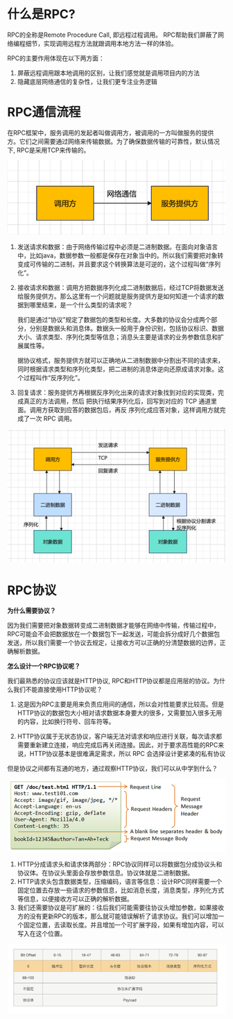 # 什么是RPC?

RPC的全称是Remote Procedure Call, 即远程过程调用。 RPC帮助我们屏蔽了网络编程细节，实现调用远程方法就跟调用本地方法一样的体验。

RPC的主要作用体现在以下两方面：

1. 屏蔽远程调用跟本地调用的区别，让我们感觉就是调用项目内的方法
2. 隐藏底层网络通信的复杂性，让我们更专注业务逻辑



# RPC通信流程

在RPC框架中，服务调用的发起者叫做调用方，被调用的一方叫做服务的提供方。它们之间需要通过网络来传输数据。为了确保数据传输的可靠性，默认情况下, RPC是采用TCP来传输的。

![image-20240126191717440](../_image/image-20240126191717440.png)

1. 发送请求和数据：由于网络传输过程中必须是二进制数据。在面向对象语言中，比如java，数据参数一般都是保存在对象当中的。所以我们需要把对象转变成可传输的二进制，并且要求这个转换算法是可逆的，这个过程叫做“序列化”。

2. 接收请求和数据：调用方把数据序列化成二进制数据后，经过TCP将数据发送给服务提供方。那么这里有一个问题就是服务提供方是如何知道一个请求的数据到哪里结束，是一个什么类型的请求呢？

    我们是通过“协议”规定了数据包的类型和长度。大多数的协议会分成两个部分，分别是数据头和消息体。数据头一般用于身份识别，包括协议标识、数据大小、请求类型、序列化类型等信息；消息头主要是请求的业务参数信息和扩展属性等。

    据协议格式，服务提供方就可以正确地从二进制数据中分割出不同的请求来，同时根据请求类型和序列化类型，把二进制的消息体逆向还原成请求对象。这个过程叫作“反序列化”。

3. 回复请求：服务提供方再根据反序列化出来的请求对象找到对应的实现类，完成真正的方法调用，然后 把执行结果序列化后，回写到对应的 TCP 通道里面。调用方获取到应答的数据包后，再反 序列化成应答对象，这样调用方就完成了一次 RPC 调用。

![image-20240126193618147](../_image/image-20240126193618147.png)

# RPC协议

**为什么需要协议？**

因为我们需要把对象数据转变成二进制数据才能够在网络中传输，传输过程中，RPC可能会不会把数据放在一个数据包下一起发送，可能会拆分成好几个数据包发送，所以我们需要一个协议去规定，让接收方可以正确的分清楚数据的边界，正确解析数据。



**怎么设计一个RPC协议呢？**

我们最熟悉的协议应该就是HTTP协议, RPC和HTTP协议都是应用层的协议。为什么我们不能直接使用HTTP协议呢？

1. 这是因为RPC主要是用来负责应用间的通信，所以会对性能要求比较高。但是HTTP协议的数据包大小相对请求数据本身要大的很多，又需要加入很多无用的内容，比如换行符号、回车符等。

2. HTTP协议属于无状态协议，客户端无法对请求和响应进行关联，每次请求都需要重新建立连接，响应完成后再关闭连接。因此，对于要求高性能的RPC来说，HTTP协议基本是很难满足需求，所以 RPC 会选择设计更紧凑的私有协议

    

但是协议之间都有互通的地方，通过观察HTTP协议，我们可以从中学到什么？

![image-20240127130500376](../_image/image-20240127130500376.png)

1. HTTP分成请求头和请求体两部分：RPC协议同样可以将数据包分成协议头和协议体。在协议头里面会存放参数信息。协议体就是二进制数据。
2. HTTP请求头包含数据类型，压缩编码，语言等信息：设计RPC同样需要一个固定位置去存放一些请求的参数信息，比如消息长度，消息类型，序列化方式等信息，以便接收方可以正确的解析数据。
3. 我们还需要协议是可扩展的：往后我们可能需要往协议头增加参数，如果接收方的没有更新RPC的版本，那么就可能错误解析了请求协议。我们可以增加一个固定位置，去读取长度。并且增加一个可扩展字段，如果有增加内容，可以写入在这个位置。

![image-20240127131945432](../_image/image-20240127131945432.png)







